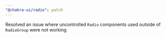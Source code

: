 ```yaml
---
"@chakra-ui/radio": patch
---
```


Resolved an issue where uncontrolled `Radio` components used outside of
`RadioGroup` were not working
